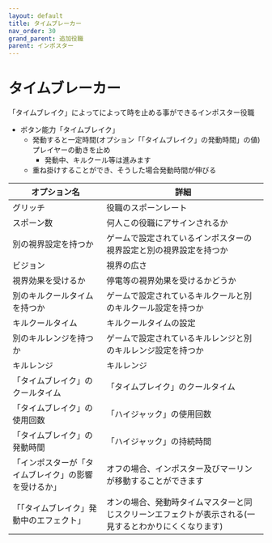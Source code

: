 ```yaml
---
layout: default
title: タイムブレーカー
nav_order: 30
grand_parent: 追加役職
parent: インポスター
---
```


# タイムブレーカー

「タイムブレイク」によってによって時を止める事ができるインポスター役職

- ボタン能力「タイムブレイク」
  - 発動すると一定時間(オプション「「タイムブレイク」の発動時間」の値)プレイヤーの動きを止め
    - 発動中、キルクール等は進みます
  - 重ね掛けすることができ、そうした場合発動時間が伸びる

|  オプション名 |  詳細  |
| ---- | ---- |
|  グリッチ  | 役職のスポーンレート |
|  スポーン数  | 何人この役職にアサインされるか |
|  別の視界設定を持つか  |  ゲームで設定されているインポスターの視界設定と別の視界設定を持つか  |
|  ビジョン  |  視界の広さ  |
|  視界効果を受けるか  |  停電等の視界効果を受けるかどうか  |
|  別のキルクールタイムを持つか  | ゲームで設定されているキルクールと別のキルクール設定を持つか |
|  キルクールタイム  |  キルクールタイムの設定  |
|  別のキルレンジを持つか  |  ゲームで設定されているキルレンジと別のキルレンジ設定を持つか  |
|  キルレンジ  |  キルレンジ  |
|  「タイムブレイク」のクールタイム  |  「タイムブレイク」のクールタイム  |
|  「タイムブレイク」の使用回数  | 「ハイジャック」の使用回数  |
|  「タイムブレイク」の発動時間  | 「ハイジャック」の持続時間  |
|  「インポスターが「タイムブレイク」の影響を受けるか」 | オフの場合、インポスター及びマーリンが移動することができます |
|  「「タイムブレイク」発動中のエフェクト」 | オンの場合、発動時タイムマスターと同じスクリーンエフェクトが表示される(一見するとわかりにくくなります) |